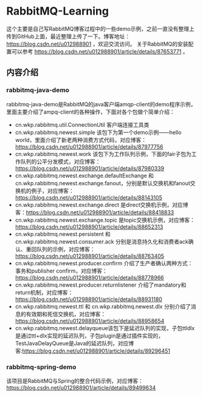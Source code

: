 # RabbitMQ-Learning
  这个主要是自己写RabbitMQ博客过程中的一些demo示例，之前一直没有整理上传到GitHub上面，最近整理上传了一下。博客地址：https://blog.csdn.net/u012988901 ，欢迎交流访问。
  关于RabbitMQ的安装配置可以参考 https://blog.csdn.net/u012988901/article/details/87653771 。  
  
## 内容介绍  
### rabbitmq-java-demo
rabbitmq-java-demo是RabbitMQ的java客户端amqp-client的demo程序示例，里面主要介绍了ampq-client的各种操作，下面对各个包做个简单介绍：  
* cn.wkp.rabbitmq.util.ConnectionUtil 客户端连接工具类
* cn.wkp.rabbitmq.newest.simple 该包下为第一个demo示例——hello world，里面介绍了新老两种消费方式代码，对应博客：https://blog.csdn.net/u012988901/article/details/87977756
* cn.wkp.rabbitmq.newest.work 该包下为工作队列示例，下面的fair子包为工作队列的公平分发模式，对应博客：https://blog.csdn.net/u012988901/article/details/87980339
* cn.wkp.rabbitmq.newest.exchange.defaultExchange 和 cn.wkp.rabbitmq.newest.exchange.fanout，分别是默认交换机和fanout交换机的例子，对应博客：
https://blog.csdn.net/u012988901/article/details/88143105
* cn.wkp.rabbitmq.newest.exchange.direct 是direct交换机示例，对应博客：https://blog.csdn.net/u012988901/article/details/88418833
* cn.wkp.rabbitmq.newest.exchange.topic 是topic交换机示例，对应博客：https://blog.csdn.net/u012988901/article/details/88652313
* cn.wkp.rabbitmq.newest.persistent 和 cn.wkp.rabbitmq.newest.consumer.ack 分别是消息持久化和消费者ack确认、重回队列的示例，对应博客：https://blog.csdn.net/u012988901/article/details/88763405
* cn.wkp.rabbitmq.newest.producer.confirm 介绍了生产者确认两种方式：事务和publisher confirm，对应博客：https://blog.csdn.net/u012988901/article/details/88778966
* cn.wkp.rabbitmq.newest.producer.returnlistener 介绍了mandatory和return机制，对应博客：https://blog.csdn.net/u012988901/article/details/88931180
* cn.wkp.rabbitmq.newest.ttl 和 cn.wkp.rabbitmq.newest.dlx 分别介绍了消息的有效期和死信交换机，对应博客：https://blog.csdn.net/u012988901/article/details/88958654
* cn.wkp.rabbitmq.newest.delayqueue该包下是延迟队列的实现，子包ttldlx是通过ttl+dlx实现的延迟队列，子包plugin是通过插件实现的，TestJavaDelayQueue是Java的延迟队列，对应博客:https://blog.csdn.net/u012988901/article/details/89296451
### rabbitmq-spring-demo
该项目是RabbitMQ与Spring的整合代码示例，对应博客：https://blog.csdn.net/u012988901/article/details/89499634
